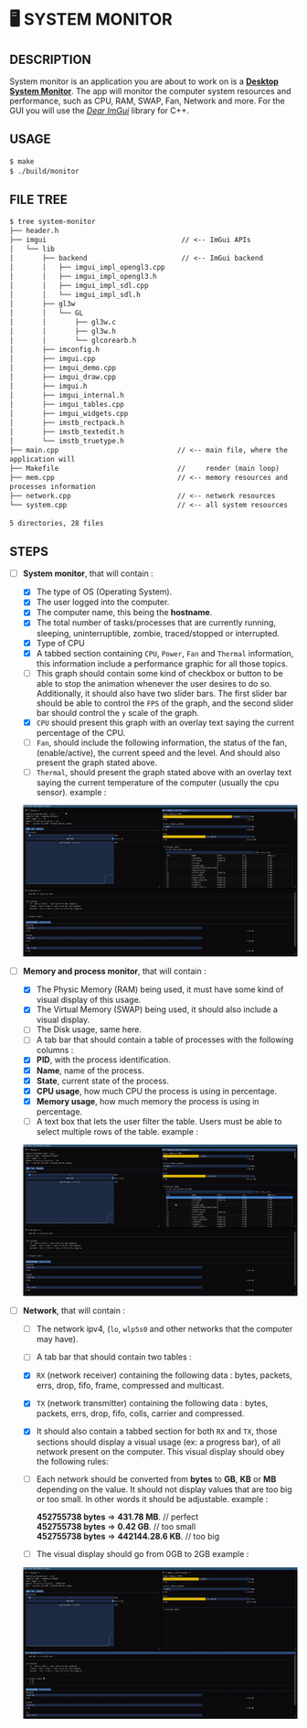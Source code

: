 #   🖥️ SYSTEM MONITOR
##  DESCRIPTION
System monitor is an application you are about to work on is a [**Desktop System Monitor**](https://en.wikipedia.org/wiki/System_monitor). The app will monitor the computer system resources and performance, such as CPU, RAM, SWAP, Fan, Network and more.
For the GUI you will use the [_Dear ImGui_](https://github.com/ocornut/imgui/wiki#about-the-imgui-paradigm) library for C++.

##  USAGE
```sh
$ make
$ ./build/monitor
```

##  FILE TREE
```console
$ tree system-monitor
├── header.h
├── imgui                                 // <-- ImGui APIs
│   └── lib
│       ├── backend                       // <-- ImGui backend
│       │   ├── imgui_impl_opengl3.cpp
│       │   ├── imgui_impl_opengl3.h
│       │   ├── imgui_impl_sdl.cpp
│       │   └── imgui_impl_sdl.h
│       ├── gl3w
│       │   └── GL
│       │       ├── gl3w.c
│       │       ├── gl3w.h
│       │       └── glcorearb.h
│       ├── imconfig.h
│       ├── imgui.cpp
│       ├── imgui_demo.cpp
│       ├── imgui_draw.cpp
│       ├── imgui.h
│       ├── imgui_internal.h
│       ├── imgui_tables.cpp
│       ├── imgui_widgets.cpp
│       ├── imstb_rectpack.h
│       ├── imstb_textedit.h
│       └── imstb_truetype.h
├── main.cpp                             // <-- main file, where the application will
├── Makefile                             //     render (main loop)
├── mem.cpp                              // <-- memory resources and processes information
├── network.cpp                          // <-- network resources
└── system.cpp                           // <-- all system resources

5 directories, 28 files
```

##  STEPS

+   [ ] **System monitor**, that will contain :
    +   [x] The type of OS (Operating System).
    +   [x] The user logged into the computer.
    +   [x] The computer name, this being the **hostname**.
    +   [x] The total number of tasks/processes that are currently running, sleeping, uninterruptible, zombie, traced/stopped or interrupted.
    +   [x] Type of CPU
    +   [x] A tabbed section containing `CPU`, `Power`, `Fan` and `Thermal` information, this information include a performance graphic for all those topics.
    +   [ ] This graph should contain some kind of checkbox or button to be able to stop the animation whenever the user desires to do so.
    Additionally, it should also have two slider bars.
    The first slider bar should be able to control the `FPS` of the graph, and the second slider bar should control the `y` scale of the graph.
    +   [x] `CPU` should present this graph with an overlay text saying the current percentage of the CPU.
    +   [ ] `Fan`, should include the following information, the status of the fan, (enable/active), the current speed and the level. And should also present the graph stated above.
    +   [ ] `Thermal`, should present the graph stated above with an overlay text saying the current temperature of the computer (usually the cpu sensor). 
    example :

    ![image](assets/system.gif)

+   [ ] **Memory and process monitor**, that will contain :
    +   [x] The Physic Memory (RAM) being used, it must have some kind of visual display of this usage.
    +   [x] The Virtual Memory (SWAP) being used, it should also include a visual display.
    +   [ ] The Disk usage, same here.
    +   [ ] A tab bar that should contain a table of processes with the following columns :
    +   [x] **PID**, with the process identification.
    +   [x] **Name**, name of the process.
    +   [x] **State**, current state of the process.
    +   [x] **CPU usage**, how much CPU the process is using in percentage.
    +   [x] **Memory usage**, how much memory the process is using in percentage.
    +   [ ] A text box that lets the user filter the table. Users must be able to select multiple rows of the table.
    example :

    ![image](assets/mem.gif)

+   [ ] **Network**, that will contain :
    +   [ ] The network ipv4, (`lo`, `wlp5s0` and other networks that the computer may have).
    +   [ ] A tab bar that should contain two tables :
    +   [x] `RX` (network receiver) containing the following data : bytes, packets, errs, drop, fifo, frame, compressed and multicast.
    +   [x] `TX` (network transmitter) containing the following data : bytes, packets, errs, drop, fifo, colls, carrier and compressed.
    +   [x] It should also contain a tabbed section for both `RX` and `TX`, those sections should display a visual usage (ex: a progress bar), of all network present on the computer. This visual display should obey the following rules:
    +   [ ] Each network should be converted from **bytes** to **GB**, **KB** or **MB** depending on the value. It should not display values that
      are too big or too small. In other words it should be adjustable.
      example :

      **452755738 bytes** => **431.78 MB**. // perfect\
      **452755738 bytes** => **0.42 GB**. // too small\
      **452755738 bytes** => **442144.28.6 KB**. // too big

    +   [ ] The visual display should go from 0GB to 2GB
    example :

    ![image](assets/network.gif)

